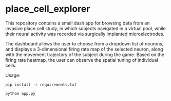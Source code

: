 # place_cell_explorer

This repository contains a small dash app for browsing data from an invasive place cell study, in which subjects navigated in a virtual pool, while their neural activity was recorded via surgically implanted microelectrodes.

The dashboard allows the user to choose from a dropdown list of neurons, and displays a 3-dimensional firing rate map of the selected neuron, along with the movement trajectory of the subject during the game. Based on the firing rate heatmap, the user can observe the spatial tuning of individual cells.

Usage:

`pip install -r requirements.txt`

`python app.py`
